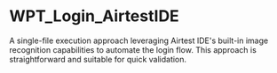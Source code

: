 # WPT_Login_AirtestIDE
A single-file execution approach leveraging Airtest IDE's built-in image recognition capabilities to automate the login flow. This approach is straightforward and suitable for quick validation.
